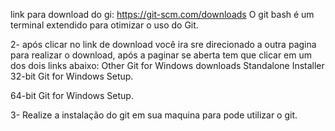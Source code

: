 link para download do gi: https://git-scm.com/downloads
O git bash é um terminal extendido para otimizar o uso do Git.

2- após clicar no link de download você ira sre direcionado a outra pagina para realizar o download, após a paginar se aberta tem que clicar em um dos dois links abaixo: 
Other Git for Windows downloads
Standalone Installer
32-bit Git for Windows Setup.

64-bit Git for Windows Setup.

3- Realize a instalação do git em sua maquina para pode utilizar o git.
